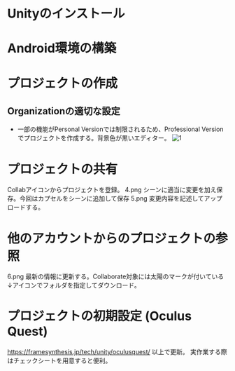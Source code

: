 # Unityのインストール

# Android環境の構築

# プロジェクトの作成
## Organizationの適切な設定
* 一部の機能がPersonal Versionでは制限されるため、Professional Versionでプロジェクトを作成する。背景色が黒いエディター。
![1](https://user-images.githubusercontent.com/20265353/77128555-d5ec6e80-6a93-11ea-8097-9d67027be4ae.png)


# プロジェクトの共有

Collabアイコンからプロジェクトを登録。
4.png
シーンに適当に変更を加え保存。今回はカプセルをシーンに追加して保存
5.png
変更内容を記述してアップロードする。


# 他のアカウントからのプロジェクトの参照
6.png
最新の情報に更新する。Collaborate対象には太陽のマークが付いている
↓アイコンでフォルダを指定してダウンロード。



# プロジェクトの初期設定 (Oculus Quest)

https://framesynthesis.jp/tech/unity/oculusquest/
以上で更新。
実作業する際はチェックシートを用意すると便利。












